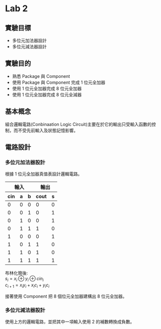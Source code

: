 # Lab 2

## 實驗目標

- 多位元加法器設計
- 多位元減法器設計

## 實驗目的

- 熟悉 Package 與 Component
- 使用 Package 與 Component 完成 1 位元全加器
- 使用 1 位元全加器完成 8 位元全加器
- 使用 1 位元全加器完成 8 位元全減器

## 基本概念

組合邏輯電路(Conbinaation Logic Circuit)主要在於它的輸出只受輸入函數的控制，而不受先前輸入及狀態記憶影響。

## 電路設計

### 多位元加法器設計

根據 1 位元全加器真值表設計邏輯電路。

<table>
   <thead>
      <tr>
         <th colspan=3>輸入</th>
         <th colspan=2>輸出</th>
      </tr>
      <tr>
         <th>cin</th>
         <th>a</th>
         <th>b</th>
         <th>cout</th>
         <th>s</th>
      </tr>
   </thead>
   <tbody>
      <tr>
         <td>0</td>
         <td>0</td>
         <td>0</td>
         <td>0</td>
         <td>0</td>
      </tr>
      <tr>
         <td>0</td>
         <td>0</td>
         <td>1</td>
         <td>0</td>
         <td>1</td>
      </tr>
      <tr>
         <td>0</td>
         <td>1</td>
         <td>0</td>
         <td>0</td>
         <td>1</td>
      </tr>
      <tr>
         <td>0</td>
         <td>1</td>
         <td>1</td>
         <td>1</td>
         <td>0</td>
      </tr>
      <tr>
         <td>1</td>
         <td>0</td>
         <td>0</td>
         <td>0</td>
         <td>1</td>
      </tr>
      <tr>
         <td>1</td>
         <td>0</td>
         <td>1</td>
         <td>1</td>
         <td>0</td>
      </tr>
      <tr>
         <td>1</td>
         <td>1</td>
         <td>0</td>
         <td>1</td>
         <td>0</td>
      </tr>
      <tr>
         <td>1</td>
         <td>1</td>
         <td>1</td>
         <td>1</td>
         <td>1</td>
      </tr>
   </tbody>
</table>

布林化簡後:<br>
$s_i=x_i\oplus{y_i}\oplus{cin_i}$<br>
$c_{i+1}=x_iy_i+x_ic_i+y_ic_i$

接著使用 Component 把 8 個位元全加器建構出 8 位元全加器。

### 多位元減法器設計

使用上方的邏輯電路，並把其中一項輸入使用 2 的補數轉換成負數。
